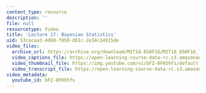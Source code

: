 ```yaml
---
content_type: resource
description: ''
file: null
resourcetype: Video
title: 'Lecture 17: Bayesian Statistics'
uid: 53cacaa3-4d90-f850-d81c-2e34c14915de
video_files:
  archive_url: https://archive.org/download/MIT18.650F16/MIT18_650F16_lec17_300k.mp4
  video_captions_file: https://open-learning-course-data-rc.s3.amazonaws.com/18-650-statistics-for-applications-fall-2016/9f523305ea2456a0a057c0d27d4f3318_bFZ-0FH5hfs.vtt
  video_thumbnail_file: https://img.youtube.com/vi/bFZ-0FH5hfs/default.jpg
  video_transcript_file: https://open-learning-course-data-rc.s3.amazonaws.com/18-650-statistics-for-applications-fall-2016/745b3db25dd1e744df9276f7fba767a9_bFZ-0FH5hfs.pdf
video_metadata:
  youtube_id: bFZ-0FH5hfs
---
```

